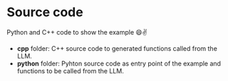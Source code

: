# Source code

Python and C++ code to show the example 😄✌️

- **cpp** folder: C++ source code to generated functions called from the LLM.
- **python** folder: Pyhton source code as entry point of the example and functions to be called from the LLM.
